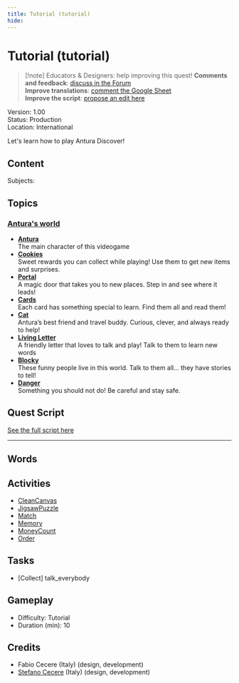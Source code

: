 ```yaml
---
title: Tutorial (tutorial)
hide:
---
```


# Tutorial (tutorial)
> [!note] Educators & Designers: help improving this quest!
> **Comments and feedback**: [discuss in the Forum](https://antura.discourse.group/t/quest-tutorial/41)  
> **Improve translations**: [comment the Google Sheet](https://docs.google.com/spreadsheets/d/1FPFOy8CHor5ArSg57xMuPAG7WM27-ecDOiU-OmtHgjw/edit?gid=631129787#gid=631129787)  
> **Improve the script**: [propose an edit here](https://github.com/vgwb/Antura/blob/main/Assets/_discover/_quests/_TUTORIAL/Tutorial%20-%20Yarn%20Script.yarn)  

Version: 1.00  
Status: Production  
Location: International

Let's learn how to play Antura Discover!

## Content
Subjects: 


## Topics
### [Antura's world](../../topics/index.md#antura-world)

  - **[Antura](../../cards/index.md#antura)**  
    The main character of this videogame  
  - **[Cookies](../../cards/index.md#antura_cookies)**  
    Sweet rewards you can collect while playing! Use them to get new items and surprises.  
  - **[Portal](../../cards/index.md#antura_portal)**  
    A magic door that takes you to new places. Step in and see where it leads!  
  - **[Cards](../../cards/index.md#antura_cards)**  
    Each card has something special to learn. Find them all and read them!  
  - **[Cat](../../cards/index.md#antura_cat)**  
    Antura’s best friend and travel buddy. Curious, clever, and always ready to help!  
  - **[Living Letter](../../cards/index.md#antura_livingletter)**  
    A friendly letter that loves to talk and play! Talk to them to learn new words  
  - **[Blocky](../../cards/index.md#antura_blocky_character)**  
    These funny people live in this world.
Talk to them all...  they have stories to tell!  
  - **[Danger](../../cards/index.md#antura_malus)**  
    Something you should not do! Be careful and stay safe.  

## Quest Script

[See the full script here](./tutorial-script.md)

---

## Words
## Activities
- [CleanCanvas](../../activities/index.md#CleanCanvas)
- [JigsawPuzzle](../../activities/index.md#JigsawPuzzle)
- [Match](../../activities/index.md#Match)
- [Memory](../../activities/index.md#Memory)
- [MoneyCount](../../activities/index.md#MoneyCount)
- [Order](../../activities/index.md#Order)

## Tasks
- [Collect] talk_everybody
## Gameplay
- Difficulty: Tutorial
- Duration (min): 10
## Credits
- Fabio Cecere (Italy) (design, development)
- [Stefano Cecere](https://stefanocecere.com) (Italy) (design, development)
